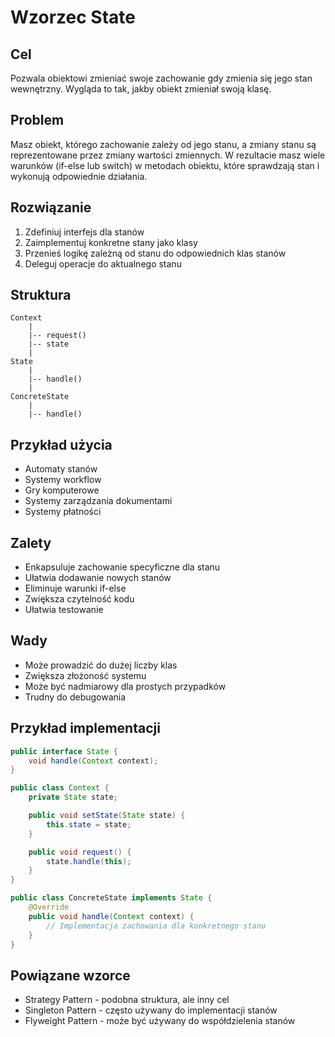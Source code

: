 # Wzorzec State

## Cel
Pozwala obiektowi zmieniać swoje zachowanie gdy zmienia się jego stan wewnętrzny. Wygląda to tak, jakby obiekt zmieniał swoją klasę.

## Problem
Masz obiekt, którego zachowanie zależy od jego stanu, a zmiany stanu są reprezentowane przez zmiany wartości zmiennych. W rezultacie masz wiele warunków (if-else lub switch) w metodach obiektu, które sprawdzają stan i wykonują odpowiednie działania.

## Rozwiązanie
1. Zdefiniuj interfejs dla stanów
2. Zaimplementuj konkretne stany jako klasy
3. Przenieś logikę zależną od stanu do odpowiednich klas stanów
4. Deleguj operacje do aktualnego stanu

## Struktura
```
Context
    |
    |-- request()
    |-- state
    |
State
    |
    |-- handle()
    |
ConcreteState
    |
    |-- handle()
```

## Przykład użycia
- Automaty stanów
- Systemy workflow
- Gry komputerowe
- Systemy zarządzania dokumentami
- Systemy płatności

## Zalety
- Enkapsuluje zachowanie specyficzne dla stanu
- Ułatwia dodawanie nowych stanów
- Eliminuje warunki if-else
- Zwiększa czytelność kodu
- Ułatwia testowanie

## Wady
- Może prowadzić do dużej liczby klas
- Zwiększa złożoność systemu
- Może być nadmiarowy dla prostych przypadków
- Trudny do debugowania

## Przykład implementacji
```java
public interface State {
    void handle(Context context);
}

public class Context {
    private State state;

    public void setState(State state) {
        this.state = state;
    }

    public void request() {
        state.handle(this);
    }
}

public class ConcreteState implements State {
    @Override
    public void handle(Context context) {
        // Implementacja zachowania dla konkretnego stanu
    }
}
```

## Powiązane wzorce
- Strategy Pattern - podobna struktura, ale inny cel
- Singleton Pattern - często używany do implementacji stanów
- Flyweight Pattern - może być używany do współdzielenia stanów
